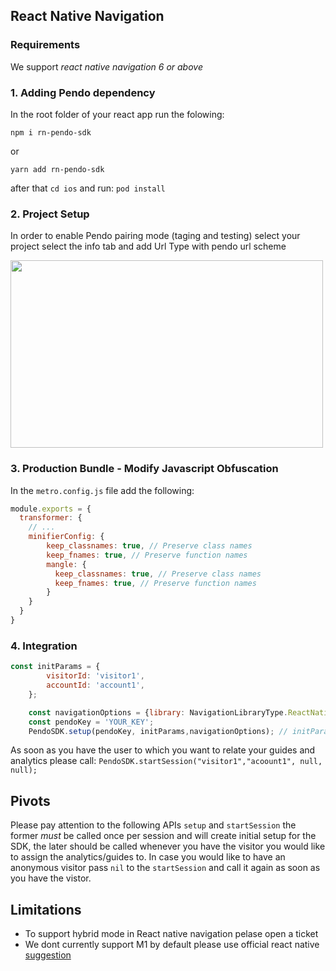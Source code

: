 
<a name="react-native-navigation_anchor"></a>
## React Native Navigation
### Requirements
We support  _react native navigation 6 or above_

### 1. Adding Pendo dependency
In the root folder of your react app run the folowing:
```
npm i rn-pendo-sdk  
```

or 

```
yarn add rn-pendo-sdk
```
after that `cd ios` and run:
`pod install `

### 2. Project Setup
In order to enable Pendo pairing mode (taging and testing) select your project select the info tab and add Url Type with pendo url scheme 

<img src="https://user-images.githubusercontent.com/56674958/144723345-15c54098-28db-414c-90da-ef4a5256ae6a.png" width="500" height="300">

### 3. Production Bundle - Modify Javascript Obfuscation
In the `metro.config.js` file add the following:
```javascript
module.exports = {
  transformer: {
    // ...
    minifierConfig: {
        keep_classnames: true, // Preserve class names
        keep_fnames: true, // Preserve function names
        mangle: {
          keep_classnames: true, // Preserve class names
          keep_fnames: true, // Preserve function names
        }
    }
  }
}
```

### 4. Integration

```javascript
const initParams = {
        visitorId: 'visitor1',
        accountId: 'account1',
    };

    const navigationOptions = {library: NavigationLibraryType.ReactNativeNavigation, navigation: Navigation};
    const pendoKey = 'YOUR_KEY';
    PendoSDK.setup(pendoKey, initParams,navigationOptions); // initParams is optional.
```
As soon as you have the user to which you want to relate your guides and analytics please call:
```PendoSDK.startSession("visitor1","acoount1", null, null);```

## Pivots
Please pay attention to the following APIs ``` setup ``` and ```startSession``` the former *must* be called once per session and will create initial setup for the SDK, the later should be called whenever you have the visitor you would like to assign the analytics/guides to. In case you would like to have an anonymous visitor pass ```nil``` to the ```startSession``` and call it again as soon as you have the vistor. 

## Limitations
* To support hybrid mode in React native navigation pelase open a ticket
* We dont currently support M1 by default please use official react native [suggestion](https://github.com/facebook/react-native/issues/31941)
